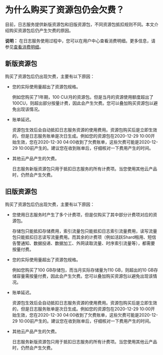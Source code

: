 # 为什么购买了资源包仍会欠费？

目前，日志服务提供新版资源包和旧版资源包，不同资源包抵扣规则不同。本文介绍购买资源包后仍产生欠费的原因。

**说明：** 在日志服务使用过程中，您可以在用户中心查看消费明细。更多信息，请参见[查看消费明细](/cn.zh-CN/产品定价/查看消费明细.md)。

## 新版资源包

购买了资源包后仍出现欠费，主要有以下原因：

-   您的实际使用量超出了资源包规格。

    例如您购买了1年期，100 CU/月的资源包。但是当月的资源使用额度超出了100CU，则超出部分按量计费，因此会产生欠费。您可以叠加购买资源包以避免出现该情况。

-   账单延迟。

    资源包生效后会自动抵扣日志服务资源的使用费用。资源包购买后是立即生效的，但是日志服务账单是次日生成。例如您的资源包在2020-12-29 10:00开始生效，您在2020-12-30 04:00收到了欠费账单，这些欠费可能是2020-12-29 10:00前产生的。建议您在收到账单后，仔细核对一下费用产生的时间。

-   其他云产品产生的欠费。

    日志服务新版资源包只用于抵扣日志服务的所有计费项。当您使用其他云产品时，仍然会产生欠费。


## 旧版资源包

购买了资源包后仍出现欠费，主要有以下原因：

-   您使用日志服务时产生了多个计费项，但是仅购买了其中部分计费项对应的资源包。

    存储包只能抵扣存储费用，索引流量包只能抵扣日志索引流量费用，读写流量包只能抵扣日志读写流量费用。而其余的计费项（例如活跃Shard租用、短信告警通知、数据投递、数据加工、外网读取流量、时序索引流量等），都需要按量付费。

-   您的实际使用量超出了资源包规格。

    例如您购买了100 GB存储包，而当月实际存储量为110 GB，则超出的10 GB存储容量需按量付费，因此会产生欠费。您可以叠加购买资源包以避免出现该情况。

-   账单延迟。

    资源包生效后会自动抵扣日志服务资源的使用费用。资源包购买后是立即生效的，但是日志服务账单是次日生成。例如您的资源包在2020-12-29 10:00开始生效，您在2020-12-30 04:00收到了欠费账单，这些欠费可能是2020-12-29 10:00前产生的。建议您在收到账单后，仔细核对一下费用产生的时间。

-   其他云产品产生的欠费。

    日志服务新版资源包只用于抵扣日志服务的所有计费项。当您使用其他云产品时，仍然会产生欠费。


